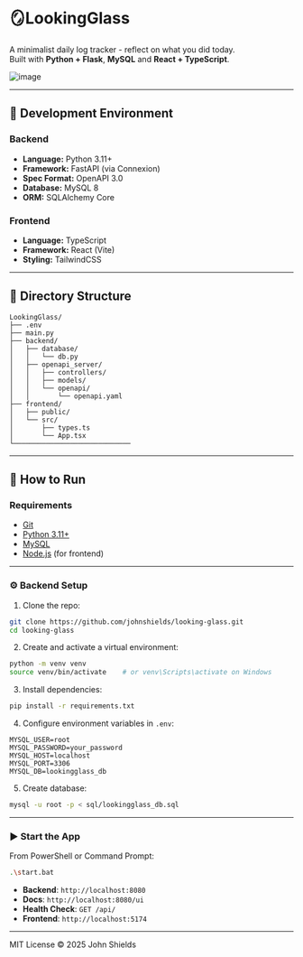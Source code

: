 # 🪞LookingGlass

A minimalist daily log tracker - reflect on what you did today.  
Built with **Python + Flask**, **MySQL** and **React + TypeScript**.

![image](https://github.com/user-attachments/assets/8c754399-f721-41bd-bfd2-e77527a7c465)

---

## 🧰 Development Environment

### Backend
- **Language:** Python 3.11+
- **Framework:** FastAPI (via Connexion)
- **Spec Format:** OpenAPI 3.0
- **Database:** MySQL 8
- **ORM:** SQLAlchemy Core

### Frontend
- **Language:** TypeScript
- **Framework:** React (Vite)
- **Styling:** TailwindCSS

---

## 📁 Directory Structure

```
LookingGlass/
├── .env
├── main.py
├── backend/
│   ├── database/
│   │   └── db.py
│   ├── openapi_server/
│   │   ├── controllers/
│   │   ├── models/
│   │   └── openapi/
│   │       └── openapi.yaml
├── frontend/
│   ├── public/
│   └── src/
│       ├── types.ts
│       └── App.tsx
└─────────────────────────────
```

---

## 🚀 How to Run

### Requirements

- [Git](https://git-scm.com/downloads)
- [Python 3.11+](https://www.python.org/downloads/)
- [MySQL](https://dev.mysql.com/downloads/)
- [Node.js](https://nodejs.org/) (for frontend)

---

### ⚙️ Backend Setup

1. Clone the repo:

```bash
git clone https://github.com/johnshields/looking-glass.git
cd looking-glass
```

2. Create and activate a virtual environment:

```bash
python -m venv venv
source venv/bin/activate    # or venv\Scripts\activate on Windows
```

3. Install dependencies:

```bash
pip install -r requirements.txt
```

4. Configure environment variables in `.env`:

```env
MYSQL_USER=root
MYSQL_PASSWORD=your_password
MYSQL_HOST=localhost
MYSQL_PORT=3306
MYSQL_DB=lookingglass_db
```

5. Create database:

```bash
mysql -u root -p < sql/lookingglass_db.sql
```

---

### ▶️ Start the App

From PowerShell or Command Prompt:

```bash
.\start.bat
```

- **Backend**: `http://localhost:8080`
- **Docs**: `http://localhost:8080/ui`
- **Health Check**: `GET /api/`
- **Frontend**: `http://localhost:5174`

---

MIT License © 2025 John Shields
